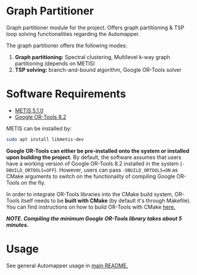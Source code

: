 # Graph Partitioner
Graph partitioner module for the project. Offers graph partitioning & TSP loop solving functionalities regarding the Automapper.

The graph partitioner offers the following modes:
1. **Graph partitioning:** Spectral clustering, Multilevel k-way graph partitioning (depends on METIS)
2. **TSP solving:** branch-and-bound algorithm, Google OR-Tools solver

# Software Requirements
- [METIS 5.1.0](http://glaros.dtc.umn.edu/gkhome/metis/metis/overview)
- [Google OR-Tools 8.2](https://github.com/google/or-tools/releases/tag/v8.2)

METIS can be installed by:
```bash
sudo apt install libmetis-dev
```

**Google OR-Tools can either be pre-installed onto the system or installed upon building the project.** By default, the software assumes that users have a working version of Google OR-Tools 8.2 installed in the system (`-DBUILD_ORTOOLS=OFF`). However, users can pass `-DBUILD_ORTOOLS=ON` as CMake arguments to switch on the functionality of compiling Google OR-Tools on the fly. 

In order to integrate OR-Tools libraries into the CMake build system, OR-Tools itself needs to be **built with CMake** (by default it's through Makefile). You can find instructions on how to build OR-Tools with CMake [here.](https://github.com/google/or-tools/tree/v8.2/cmake)

***NOTE. Compiling the minimum Google OR-Tools library takes about 5 minutes.***

# Usage
See general Automapper usage in [main README.](https://github.com/mlab-upenn/ISP2021-cad2cav/blob/main/README.md)
